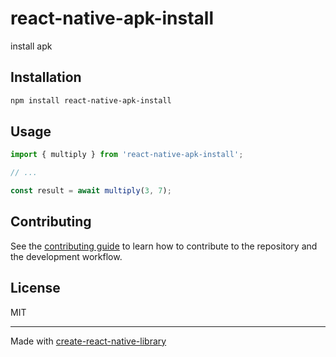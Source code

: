 # react-native-apk-install

install apk

## Installation

```sh
npm install react-native-apk-install
```

## Usage

```js
import { multiply } from 'react-native-apk-install';

// ...

const result = await multiply(3, 7);
```

## Contributing

See the [contributing guide](CONTRIBUTING.md) to learn how to contribute to the repository and the development workflow.

## License

MIT

---

Made with [create-react-native-library](https://github.com/callstack/react-native-builder-bob)
